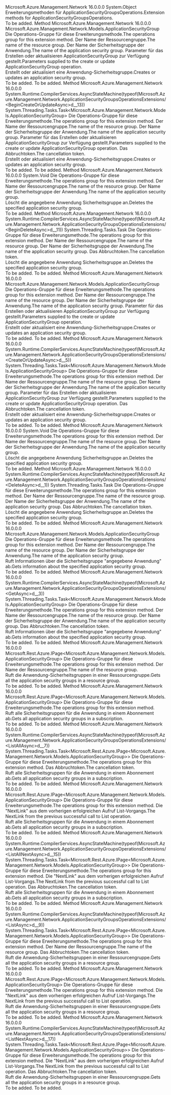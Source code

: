 <Type Name="ApplicationSecurityGroupsOperationsExtensions" FullName="Microsoft.Azure.Management.Network.ApplicationSecurityGroupsOperationsExtensions">
  <TypeSignature Language="C#" Value="public static class ApplicationSecurityGroupsOperationsExtensions" />
  <TypeSignature Language="ILAsm" Value=".class public auto ansi abstract sealed beforefieldinit ApplicationSecurityGroupsOperationsExtensions extends System.Object" />
  <TypeSignature Language="DocId" Value="T:Microsoft.Azure.Management.Network.ApplicationSecurityGroupsOperationsExtensions" />
  <TypeSignature Language="VB.NET" Value="Public Module ApplicationSecurityGroupsOperationsExtensions" />
  <TypeSignature Language="F#" Value="type ApplicationSecurityGroupsOperationsExtensions = class" />
  <AssemblyInfo>
    <AssemblyName>Microsoft.Azure.Management.Network</AssemblyName>
    <AssemblyVersion>16.0.0.0</AssemblyVersion>
  </AssemblyInfo>
  <Base>
    <BaseTypeName>System.Object</BaseTypeName>
  </Base>
  <Interfaces />
  <Docs>
    <summary>
            <span data-ttu-id="9c88d-101">Erweiterungsmethoden für ApplicationSecurityGroupsOperations.</span><span class="sxs-lookup"><span data-stu-id="9c88d-101">Extension methods for ApplicationSecurityGroupsOperations.</span></span>
            </summary>
    <remarks>To be added.</remarks>
  </Docs>
  <Members>
    <Member MemberName="BeginCreateOrUpdate">
      <MemberSignature Language="C#" Value="public static Microsoft.Azure.Management.Network.Models.ApplicationSecurityGroup BeginCreateOrUpdate (this Microsoft.Azure.Management.Network.IApplicationSecurityGroupsOperations operations, string resourceGroupName, string applicationSecurityGroupName, Microsoft.Azure.Management.Network.Models.ApplicationSecurityGroup parameters);" />
      <MemberSignature Language="ILAsm" Value=".method public static hidebysig class Microsoft.Azure.Management.Network.Models.ApplicationSecurityGroup BeginCreateOrUpdate(class Microsoft.Azure.Management.Network.IApplicationSecurityGroupsOperations operations, string resourceGroupName, string applicationSecurityGroupName, class Microsoft.Azure.Management.Network.Models.ApplicationSecurityGroup parameters) cil managed" />
      <MemberSignature Language="DocId" Value="M:Microsoft.Azure.Management.Network.ApplicationSecurityGroupsOperationsExtensions.BeginCreateOrUpdate(Microsoft.Azure.Management.Network.IApplicationSecurityGroupsOperations,System.String,System.String,Microsoft.Azure.Management.Network.Models.ApplicationSecurityGroup)" />
      <MemberSignature Language="VB.NET" Value="&lt;Extension()&gt;&#xA;Public Function BeginCreateOrUpdate (operations As IApplicationSecurityGroupsOperations, resourceGroupName As String, applicationSecurityGroupName As String, parameters As ApplicationSecurityGroup) As ApplicationSecurityGroup" />
      <MemberSignature Language="F#" Value="static member BeginCreateOrUpdate : Microsoft.Azure.Management.Network.IApplicationSecurityGroupsOperations * string * string * Microsoft.Azure.Management.Network.Models.ApplicationSecurityGroup -&gt; Microsoft.Azure.Management.Network.Models.ApplicationSecurityGroup" Usage="Microsoft.Azure.Management.Network.ApplicationSecurityGroupsOperationsExtensions.BeginCreateOrUpdate (operations, resourceGroupName, applicationSecurityGroupName, parameters)" />
      <MemberType>Method</MemberType>
      <AssemblyInfo>
        <AssemblyName>Microsoft.Azure.Management.Network</AssemblyName>
        <AssemblyVersion>16.0.0.0</AssemblyVersion>
      </AssemblyInfo>
      <ReturnValue>
        <ReturnType>Microsoft.Azure.Management.Network.Models.ApplicationSecurityGroup</ReturnType>
      </ReturnValue>
      <Parameters>
        <Parameter Name="operations" Type="Microsoft.Azure.Management.Network.IApplicationSecurityGroupsOperations" RefType="this" />
        <Parameter Name="resourceGroupName" Type="System.String" />
        <Parameter Name="applicationSecurityGroupName" Type="System.String" />
        <Parameter Name="parameters" Type="Microsoft.Azure.Management.Network.Models.ApplicationSecurityGroup" />
      </Parameters>
      <Docs>
        <param name="operations">
            <span data-ttu-id="9c88d-102">Die Operations-Gruppe für diese Erweiterungsmethode.</span><span class="sxs-lookup"><span data-stu-id="9c88d-102">The operations group for this extension method.</span></span>
            </param>
        <param name="resourceGroupName">
            <span data-ttu-id="9c88d-103">Der Name der Ressourcengruppe.</span><span class="sxs-lookup"><span data-stu-id="9c88d-103">The name of the resource group.</span></span>
            </param>
        <param name="applicationSecurityGroupName">
            <span data-ttu-id="9c88d-104">Der Name der Sicherheitsgruppe der Anwendung.</span><span class="sxs-lookup"><span data-stu-id="9c88d-104">The name of the application security group.</span></span>
            </param>
        <param name="parameters">
            <span data-ttu-id="9c88d-105">Parameter für das Erstellen oder aktualisieren ApplicationSecurityGroup zur Verfügung gestellt.</span><span class="sxs-lookup"><span data-stu-id="9c88d-105">Parameters supplied to the create or update ApplicationSecurityGroup operation.</span></span>
            </param>
        <summary>
            <span data-ttu-id="9c88d-106">Erstellt oder aktualisiert eine Anwendung-Sicherheitsgruppe.</span><span class="sxs-lookup"><span data-stu-id="9c88d-106">Creates or updates an application security group.</span></span>
            </summary>
        <returns>To be added.</returns>
        <remarks>To be added.</remarks>
      </Docs>
    </Member>
    <Member MemberName="BeginCreateOrUpdateAsync">
      <MemberSignature Language="C#" Value="public static System.Threading.Tasks.Task&lt;Microsoft.Azure.Management.Network.Models.ApplicationSecurityGroup&gt; BeginCreateOrUpdateAsync (this Microsoft.Azure.Management.Network.IApplicationSecurityGroupsOperations operations, string resourceGroupName, string applicationSecurityGroupName, Microsoft.Azure.Management.Network.Models.ApplicationSecurityGroup parameters, System.Threading.CancellationToken cancellationToken = null);" />
      <MemberSignature Language="ILAsm" Value=".method public static hidebysig class System.Threading.Tasks.Task`1&lt;class Microsoft.Azure.Management.Network.Models.ApplicationSecurityGroup&gt; BeginCreateOrUpdateAsync(class Microsoft.Azure.Management.Network.IApplicationSecurityGroupsOperations operations, string resourceGroupName, string applicationSecurityGroupName, class Microsoft.Azure.Management.Network.Models.ApplicationSecurityGroup parameters, valuetype System.Threading.CancellationToken cancellationToken) cil managed" />
      <MemberSignature Language="DocId" Value="M:Microsoft.Azure.Management.Network.ApplicationSecurityGroupsOperationsExtensions.BeginCreateOrUpdateAsync(Microsoft.Azure.Management.Network.IApplicationSecurityGroupsOperations,System.String,System.String,Microsoft.Azure.Management.Network.Models.ApplicationSecurityGroup,System.Threading.CancellationToken)" />
      <MemberSignature Language="F#" Value="static member BeginCreateOrUpdateAsync : Microsoft.Azure.Management.Network.IApplicationSecurityGroupsOperations * string * string * Microsoft.Azure.Management.Network.Models.ApplicationSecurityGroup * System.Threading.CancellationToken -&gt; System.Threading.Tasks.Task&lt;Microsoft.Azure.Management.Network.Models.ApplicationSecurityGroup&gt;" Usage="Microsoft.Azure.Management.Network.ApplicationSecurityGroupsOperationsExtensions.BeginCreateOrUpdateAsync (operations, resourceGroupName, applicationSecurityGroupName, parameters, cancellationToken)" />
      <MemberType>Method</MemberType>
      <AssemblyInfo>
        <AssemblyName>Microsoft.Azure.Management.Network</AssemblyName>
        <AssemblyVersion>16.0.0.0</AssemblyVersion>
      </AssemblyInfo>
      <Attributes>
        <Attribute>
          <AttributeName>System.Runtime.CompilerServices.AsyncStateMachine(typeof(Microsoft.Azure.Management.Network.ApplicationSecurityGroupsOperationsExtensions/&lt;BeginCreateOrUpdateAsync&gt;d__13))</AttributeName>
        </Attribute>
      </Attributes>
      <ReturnValue>
        <ReturnType>System.Threading.Tasks.Task&lt;Microsoft.Azure.Management.Network.Models.ApplicationSecurityGroup&gt;</ReturnType>
      </ReturnValue>
      <Parameters>
        <Parameter Name="operations" Type="Microsoft.Azure.Management.Network.IApplicationSecurityGroupsOperations" RefType="this" />
        <Parameter Name="resourceGroupName" Type="System.String" />
        <Parameter Name="applicationSecurityGroupName" Type="System.String" />
        <Parameter Name="parameters" Type="Microsoft.Azure.Management.Network.Models.ApplicationSecurityGroup" />
        <Parameter Name="cancellationToken" Type="System.Threading.CancellationToken" />
      </Parameters>
      <Docs>
        <param name="operations">
            <span data-ttu-id="9c88d-107">Die Operations-Gruppe für diese Erweiterungsmethode.</span><span class="sxs-lookup"><span data-stu-id="9c88d-107">The operations group for this extension method.</span></span>
            </param>
        <param name="resourceGroupName">
            <span data-ttu-id="9c88d-108">Der Name der Ressourcengruppe.</span><span class="sxs-lookup"><span data-stu-id="9c88d-108">The name of the resource group.</span></span>
            </param>
        <param name="applicationSecurityGroupName">
            <span data-ttu-id="9c88d-109">Der Name der Sicherheitsgruppe der Anwendung.</span><span class="sxs-lookup"><span data-stu-id="9c88d-109">The name of the application security group.</span></span>
            </param>
        <param name="parameters">
            <span data-ttu-id="9c88d-110">Parameter für das Erstellen oder aktualisieren ApplicationSecurityGroup zur Verfügung gestellt.</span><span class="sxs-lookup"><span data-stu-id="9c88d-110">Parameters supplied to the create or update ApplicationSecurityGroup operation.</span></span>
            </param>
        <param name="cancellationToken">
            <span data-ttu-id="9c88d-111">Das Abbruchtoken.</span><span class="sxs-lookup"><span data-stu-id="9c88d-111">The cancellation token.</span></span>
            </param>
        <summary>
            <span data-ttu-id="9c88d-112">Erstellt oder aktualisiert eine Anwendung-Sicherheitsgruppe.</span><span class="sxs-lookup"><span data-stu-id="9c88d-112">Creates or updates an application security group.</span></span>
            </summary>
        <returns>To be added.</returns>
        <remarks>To be added.</remarks>
      </Docs>
    </Member>
    <Member MemberName="BeginDelete">
      <MemberSignature Language="C#" Value="public static void BeginDelete (this Microsoft.Azure.Management.Network.IApplicationSecurityGroupsOperations operations, string resourceGroupName, string applicationSecurityGroupName);" />
      <MemberSignature Language="ILAsm" Value=".method public static hidebysig void BeginDelete(class Microsoft.Azure.Management.Network.IApplicationSecurityGroupsOperations operations, string resourceGroupName, string applicationSecurityGroupName) cil managed" />
      <MemberSignature Language="DocId" Value="M:Microsoft.Azure.Management.Network.ApplicationSecurityGroupsOperationsExtensions.BeginDelete(Microsoft.Azure.Management.Network.IApplicationSecurityGroupsOperations,System.String,System.String)" />
      <MemberSignature Language="VB.NET" Value="&lt;Extension()&gt;&#xA;Public Sub BeginDelete (operations As IApplicationSecurityGroupsOperations, resourceGroupName As String, applicationSecurityGroupName As String)" />
      <MemberSignature Language="F#" Value="static member BeginDelete : Microsoft.Azure.Management.Network.IApplicationSecurityGroupsOperations * string * string -&gt; unit" Usage="Microsoft.Azure.Management.Network.ApplicationSecurityGroupsOperationsExtensions.BeginDelete (operations, resourceGroupName, applicationSecurityGroupName)" />
      <MemberType>Method</MemberType>
      <AssemblyInfo>
        <AssemblyName>Microsoft.Azure.Management.Network</AssemblyName>
        <AssemblyVersion>16.0.0.0</AssemblyVersion>
      </AssemblyInfo>
      <ReturnValue>
        <ReturnType>System.Void</ReturnType>
      </ReturnValue>
      <Parameters>
        <Parameter Name="operations" Type="Microsoft.Azure.Management.Network.IApplicationSecurityGroupsOperations" RefType="this" />
        <Parameter Name="resourceGroupName" Type="System.String" />
        <Parameter Name="applicationSecurityGroupName" Type="System.String" />
      </Parameters>
      <Docs>
        <param name="operations">
            <span data-ttu-id="9c88d-113">Die Operations-Gruppe für diese Erweiterungsmethode.</span><span class="sxs-lookup"><span data-stu-id="9c88d-113">The operations group for this extension method.</span></span>
            </param>
        <param name="resourceGroupName">
            <span data-ttu-id="9c88d-114">Der Name der Ressourcengruppe.</span><span class="sxs-lookup"><span data-stu-id="9c88d-114">The name of the resource group.</span></span>
            </param>
        <param name="applicationSecurityGroupName">
            <span data-ttu-id="9c88d-115">Der Name der Sicherheitsgruppe der Anwendung.</span><span class="sxs-lookup"><span data-stu-id="9c88d-115">The name of the application security group.</span></span>
            </param>
        <summary>
            <span data-ttu-id="9c88d-116">Löscht die angegebene Anwendung Sicherheitsgruppe an.</span><span class="sxs-lookup"><span data-stu-id="9c88d-116">Deletes the specified application security group.</span></span>
            </summary>
        <remarks>To be added.</remarks>
      </Docs>
    </Member>
    <Member MemberName="BeginDeleteAsync">
      <MemberSignature Language="C#" Value="public static System.Threading.Tasks.Task BeginDeleteAsync (this Microsoft.Azure.Management.Network.IApplicationSecurityGroupsOperations operations, string resourceGroupName, string applicationSecurityGroupName, System.Threading.CancellationToken cancellationToken = null);" />
      <MemberSignature Language="ILAsm" Value=".method public static hidebysig class System.Threading.Tasks.Task BeginDeleteAsync(class Microsoft.Azure.Management.Network.IApplicationSecurityGroupsOperations operations, string resourceGroupName, string applicationSecurityGroupName, valuetype System.Threading.CancellationToken cancellationToken) cil managed" />
      <MemberSignature Language="DocId" Value="M:Microsoft.Azure.Management.Network.ApplicationSecurityGroupsOperationsExtensions.BeginDeleteAsync(Microsoft.Azure.Management.Network.IApplicationSecurityGroupsOperations,System.String,System.String,System.Threading.CancellationToken)" />
      <MemberSignature Language="F#" Value="static member BeginDeleteAsync : Microsoft.Azure.Management.Network.IApplicationSecurityGroupsOperations * string * string * System.Threading.CancellationToken -&gt; System.Threading.Tasks.Task" Usage="Microsoft.Azure.Management.Network.ApplicationSecurityGroupsOperationsExtensions.BeginDeleteAsync (operations, resourceGroupName, applicationSecurityGroupName, cancellationToken)" />
      <MemberType>Method</MemberType>
      <AssemblyInfo>
        <AssemblyName>Microsoft.Azure.Management.Network</AssemblyName>
        <AssemblyVersion>16.0.0.0</AssemblyVersion>
      </AssemblyInfo>
      <Attributes>
        <Attribute>
          <AttributeName>System.Runtime.CompilerServices.AsyncStateMachine(typeof(Microsoft.Azure.Management.Network.ApplicationSecurityGroupsOperationsExtensions/&lt;BeginDeleteAsync&gt;d__11))</AttributeName>
        </Attribute>
      </Attributes>
      <ReturnValue>
        <ReturnType>System.Threading.Tasks.Task</ReturnType>
      </ReturnValue>
      <Parameters>
        <Parameter Name="operations" Type="Microsoft.Azure.Management.Network.IApplicationSecurityGroupsOperations" RefType="this" />
        <Parameter Name="resourceGroupName" Type="System.String" />
        <Parameter Name="applicationSecurityGroupName" Type="System.String" />
        <Parameter Name="cancellationToken" Type="System.Threading.CancellationToken" />
      </Parameters>
      <Docs>
        <param name="operations">
            <span data-ttu-id="9c88d-117">Die Operations-Gruppe für diese Erweiterungsmethode.</span><span class="sxs-lookup"><span data-stu-id="9c88d-117">The operations group for this extension method.</span></span>
            </param>
        <param name="resourceGroupName">
            <span data-ttu-id="9c88d-118">Der Name der Ressourcengruppe.</span><span class="sxs-lookup"><span data-stu-id="9c88d-118">The name of the resource group.</span></span>
            </param>
        <param name="applicationSecurityGroupName">
            <span data-ttu-id="9c88d-119">Der Name der Sicherheitsgruppe der Anwendung.</span><span class="sxs-lookup"><span data-stu-id="9c88d-119">The name of the application security group.</span></span>
            </param>
        <param name="cancellationToken">
            <span data-ttu-id="9c88d-120">Das Abbruchtoken.</span><span class="sxs-lookup"><span data-stu-id="9c88d-120">The cancellation token.</span></span>
            </param>
        <summary>
            <span data-ttu-id="9c88d-121">Löscht die angegebene Anwendung Sicherheitsgruppe an.</span><span class="sxs-lookup"><span data-stu-id="9c88d-121">Deletes the specified application security group.</span></span>
            </summary>
        <returns>To be added.</returns>
        <remarks>To be added.</remarks>
      </Docs>
    </Member>
    <Member MemberName="CreateOrUpdate">
      <MemberSignature Language="C#" Value="public static Microsoft.Azure.Management.Network.Models.ApplicationSecurityGroup CreateOrUpdate (this Microsoft.Azure.Management.Network.IApplicationSecurityGroupsOperations operations, string resourceGroupName, string applicationSecurityGroupName, Microsoft.Azure.Management.Network.Models.ApplicationSecurityGroup parameters);" />
      <MemberSignature Language="ILAsm" Value=".method public static hidebysig class Microsoft.Azure.Management.Network.Models.ApplicationSecurityGroup CreateOrUpdate(class Microsoft.Azure.Management.Network.IApplicationSecurityGroupsOperations operations, string resourceGroupName, string applicationSecurityGroupName, class Microsoft.Azure.Management.Network.Models.ApplicationSecurityGroup parameters) cil managed" />
      <MemberSignature Language="DocId" Value="M:Microsoft.Azure.Management.Network.ApplicationSecurityGroupsOperationsExtensions.CreateOrUpdate(Microsoft.Azure.Management.Network.IApplicationSecurityGroupsOperations,System.String,System.String,Microsoft.Azure.Management.Network.Models.ApplicationSecurityGroup)" />
      <MemberSignature Language="VB.NET" Value="&lt;Extension()&gt;&#xA;Public Function CreateOrUpdate (operations As IApplicationSecurityGroupsOperations, resourceGroupName As String, applicationSecurityGroupName As String, parameters As ApplicationSecurityGroup) As ApplicationSecurityGroup" />
      <MemberSignature Language="F#" Value="static member CreateOrUpdate : Microsoft.Azure.Management.Network.IApplicationSecurityGroupsOperations * string * string * Microsoft.Azure.Management.Network.Models.ApplicationSecurityGroup -&gt; Microsoft.Azure.Management.Network.Models.ApplicationSecurityGroup" Usage="Microsoft.Azure.Management.Network.ApplicationSecurityGroupsOperationsExtensions.CreateOrUpdate (operations, resourceGroupName, applicationSecurityGroupName, parameters)" />
      <MemberType>Method</MemberType>
      <AssemblyInfo>
        <AssemblyName>Microsoft.Azure.Management.Network</AssemblyName>
        <AssemblyVersion>16.0.0.0</AssemblyVersion>
      </AssemblyInfo>
      <ReturnValue>
        <ReturnType>Microsoft.Azure.Management.Network.Models.ApplicationSecurityGroup</ReturnType>
      </ReturnValue>
      <Parameters>
        <Parameter Name="operations" Type="Microsoft.Azure.Management.Network.IApplicationSecurityGroupsOperations" RefType="this" />
        <Parameter Name="resourceGroupName" Type="System.String" />
        <Parameter Name="applicationSecurityGroupName" Type="System.String" />
        <Parameter Name="parameters" Type="Microsoft.Azure.Management.Network.Models.ApplicationSecurityGroup" />
      </Parameters>
      <Docs>
        <param name="operations">
            <span data-ttu-id="9c88d-122">Die Operations-Gruppe für diese Erweiterungsmethode.</span><span class="sxs-lookup"><span data-stu-id="9c88d-122">The operations group for this extension method.</span></span>
            </param>
        <param name="resourceGroupName">
            <span data-ttu-id="9c88d-123">Der Name der Ressourcengruppe.</span><span class="sxs-lookup"><span data-stu-id="9c88d-123">The name of the resource group.</span></span>
            </param>
        <param name="applicationSecurityGroupName">
            <span data-ttu-id="9c88d-124">Der Name der Sicherheitsgruppe der Anwendung.</span><span class="sxs-lookup"><span data-stu-id="9c88d-124">The name of the application security group.</span></span>
            </param>
        <param name="parameters">
            <span data-ttu-id="9c88d-125">Parameter für das Erstellen oder aktualisieren ApplicationSecurityGroup zur Verfügung gestellt.</span><span class="sxs-lookup"><span data-stu-id="9c88d-125">Parameters supplied to the create or update ApplicationSecurityGroup operation.</span></span>
            </param>
        <summary>
            <span data-ttu-id="9c88d-126">Erstellt oder aktualisiert eine Anwendung-Sicherheitsgruppe.</span><span class="sxs-lookup"><span data-stu-id="9c88d-126">Creates or updates an application security group.</span></span>
            </summary>
        <returns>To be added.</returns>
        <remarks>To be added.</remarks>
      </Docs>
    </Member>
    <Member MemberName="CreateOrUpdateAsync">
      <MemberSignature Language="C#" Value="public static System.Threading.Tasks.Task&lt;Microsoft.Azure.Management.Network.Models.ApplicationSecurityGroup&gt; CreateOrUpdateAsync (this Microsoft.Azure.Management.Network.IApplicationSecurityGroupsOperations operations, string resourceGroupName, string applicationSecurityGroupName, Microsoft.Azure.Management.Network.Models.ApplicationSecurityGroup parameters, System.Threading.CancellationToken cancellationToken = null);" />
      <MemberSignature Language="ILAsm" Value=".method public static hidebysig class System.Threading.Tasks.Task`1&lt;class Microsoft.Azure.Management.Network.Models.ApplicationSecurityGroup&gt; CreateOrUpdateAsync(class Microsoft.Azure.Management.Network.IApplicationSecurityGroupsOperations operations, string resourceGroupName, string applicationSecurityGroupName, class Microsoft.Azure.Management.Network.Models.ApplicationSecurityGroup parameters, valuetype System.Threading.CancellationToken cancellationToken) cil managed" />
      <MemberSignature Language="DocId" Value="M:Microsoft.Azure.Management.Network.ApplicationSecurityGroupsOperationsExtensions.CreateOrUpdateAsync(Microsoft.Azure.Management.Network.IApplicationSecurityGroupsOperations,System.String,System.String,Microsoft.Azure.Management.Network.Models.ApplicationSecurityGroup,System.Threading.CancellationToken)" />
      <MemberSignature Language="F#" Value="static member CreateOrUpdateAsync : Microsoft.Azure.Management.Network.IApplicationSecurityGroupsOperations * string * string * Microsoft.Azure.Management.Network.Models.ApplicationSecurityGroup * System.Threading.CancellationToken -&gt; System.Threading.Tasks.Task&lt;Microsoft.Azure.Management.Network.Models.ApplicationSecurityGroup&gt;" Usage="Microsoft.Azure.Management.Network.ApplicationSecurityGroupsOperationsExtensions.CreateOrUpdateAsync (operations, resourceGroupName, applicationSecurityGroupName, parameters, cancellationToken)" />
      <MemberType>Method</MemberType>
      <AssemblyInfo>
        <AssemblyName>Microsoft.Azure.Management.Network</AssemblyName>
        <AssemblyVersion>16.0.0.0</AssemblyVersion>
      </AssemblyInfo>
      <Attributes>
        <Attribute>
          <AttributeName>System.Runtime.CompilerServices.AsyncStateMachine(typeof(Microsoft.Azure.Management.Network.ApplicationSecurityGroupsOperationsExtensions/&lt;CreateOrUpdateAsync&gt;d__5))</AttributeName>
        </Attribute>
      </Attributes>
      <ReturnValue>
        <ReturnType>System.Threading.Tasks.Task&lt;Microsoft.Azure.Management.Network.Models.ApplicationSecurityGroup&gt;</ReturnType>
      </ReturnValue>
      <Parameters>
        <Parameter Name="operations" Type="Microsoft.Azure.Management.Network.IApplicationSecurityGroupsOperations" RefType="this" />
        <Parameter Name="resourceGroupName" Type="System.String" />
        <Parameter Name="applicationSecurityGroupName" Type="System.String" />
        <Parameter Name="parameters" Type="Microsoft.Azure.Management.Network.Models.ApplicationSecurityGroup" />
        <Parameter Name="cancellationToken" Type="System.Threading.CancellationToken" />
      </Parameters>
      <Docs>
        <param name="operations">
            <span data-ttu-id="9c88d-127">Die Operations-Gruppe für diese Erweiterungsmethode.</span><span class="sxs-lookup"><span data-stu-id="9c88d-127">The operations group for this extension method.</span></span>
            </param>
        <param name="resourceGroupName">
            <span data-ttu-id="9c88d-128">Der Name der Ressourcengruppe.</span><span class="sxs-lookup"><span data-stu-id="9c88d-128">The name of the resource group.</span></span>
            </param>
        <param name="applicationSecurityGroupName">
            <span data-ttu-id="9c88d-129">Der Name der Sicherheitsgruppe der Anwendung.</span><span class="sxs-lookup"><span data-stu-id="9c88d-129">The name of the application security group.</span></span>
            </param>
        <param name="parameters">
            <span data-ttu-id="9c88d-130">Parameter für das Erstellen oder aktualisieren ApplicationSecurityGroup zur Verfügung gestellt.</span><span class="sxs-lookup"><span data-stu-id="9c88d-130">Parameters supplied to the create or update ApplicationSecurityGroup operation.</span></span>
            </param>
        <param name="cancellationToken">
            <span data-ttu-id="9c88d-131">Das Abbruchtoken.</span><span class="sxs-lookup"><span data-stu-id="9c88d-131">The cancellation token.</span></span>
            </param>
        <summary>
            <span data-ttu-id="9c88d-132">Erstellt oder aktualisiert eine Anwendung-Sicherheitsgruppe.</span><span class="sxs-lookup"><span data-stu-id="9c88d-132">Creates or updates an application security group.</span></span>
            </summary>
        <returns>To be added.</returns>
        <remarks>To be added.</remarks>
      </Docs>
    </Member>
    <Member MemberName="Delete">
      <MemberSignature Language="C#" Value="public static void Delete (this Microsoft.Azure.Management.Network.IApplicationSecurityGroupsOperations operations, string resourceGroupName, string applicationSecurityGroupName);" />
      <MemberSignature Language="ILAsm" Value=".method public static hidebysig void Delete(class Microsoft.Azure.Management.Network.IApplicationSecurityGroupsOperations operations, string resourceGroupName, string applicationSecurityGroupName) cil managed" />
      <MemberSignature Language="DocId" Value="M:Microsoft.Azure.Management.Network.ApplicationSecurityGroupsOperationsExtensions.Delete(Microsoft.Azure.Management.Network.IApplicationSecurityGroupsOperations,System.String,System.String)" />
      <MemberSignature Language="VB.NET" Value="&lt;Extension()&gt;&#xA;Public Sub Delete (operations As IApplicationSecurityGroupsOperations, resourceGroupName As String, applicationSecurityGroupName As String)" />
      <MemberSignature Language="F#" Value="static member Delete : Microsoft.Azure.Management.Network.IApplicationSecurityGroupsOperations * string * string -&gt; unit" Usage="Microsoft.Azure.Management.Network.ApplicationSecurityGroupsOperationsExtensions.Delete (operations, resourceGroupName, applicationSecurityGroupName)" />
      <MemberType>Method</MemberType>
      <AssemblyInfo>
        <AssemblyName>Microsoft.Azure.Management.Network</AssemblyName>
        <AssemblyVersion>16.0.0.0</AssemblyVersion>
      </AssemblyInfo>
      <ReturnValue>
        <ReturnType>System.Void</ReturnType>
      </ReturnValue>
      <Parameters>
        <Parameter Name="operations" Type="Microsoft.Azure.Management.Network.IApplicationSecurityGroupsOperations" RefType="this" />
        <Parameter Name="resourceGroupName" Type="System.String" />
        <Parameter Name="applicationSecurityGroupName" Type="System.String" />
      </Parameters>
      <Docs>
        <param name="operations">
            <span data-ttu-id="9c88d-133">Die Operations-Gruppe für diese Erweiterungsmethode.</span><span class="sxs-lookup"><span data-stu-id="9c88d-133">The operations group for this extension method.</span></span>
            </param>
        <param name="resourceGroupName">
            <span data-ttu-id="9c88d-134">Der Name der Ressourcengruppe.</span><span class="sxs-lookup"><span data-stu-id="9c88d-134">The name of the resource group.</span></span>
            </param>
        <param name="applicationSecurityGroupName">
            <span data-ttu-id="9c88d-135">Der Name der Sicherheitsgruppe der Anwendung.</span><span class="sxs-lookup"><span data-stu-id="9c88d-135">The name of the application security group.</span></span>
            </param>
        <summary>
            <span data-ttu-id="9c88d-136">Löscht die angegebene Anwendung Sicherheitsgruppe an.</span><span class="sxs-lookup"><span data-stu-id="9c88d-136">Deletes the specified application security group.</span></span>
            </summary>
        <remarks>To be added.</remarks>
      </Docs>
    </Member>
    <Member MemberName="DeleteAsync">
      <MemberSignature Language="C#" Value="public static System.Threading.Tasks.Task DeleteAsync (this Microsoft.Azure.Management.Network.IApplicationSecurityGroupsOperations operations, string resourceGroupName, string applicationSecurityGroupName, System.Threading.CancellationToken cancellationToken = null);" />
      <MemberSignature Language="ILAsm" Value=".method public static hidebysig class System.Threading.Tasks.Task DeleteAsync(class Microsoft.Azure.Management.Network.IApplicationSecurityGroupsOperations operations, string resourceGroupName, string applicationSecurityGroupName, valuetype System.Threading.CancellationToken cancellationToken) cil managed" />
      <MemberSignature Language="DocId" Value="M:Microsoft.Azure.Management.Network.ApplicationSecurityGroupsOperationsExtensions.DeleteAsync(Microsoft.Azure.Management.Network.IApplicationSecurityGroupsOperations,System.String,System.String,System.Threading.CancellationToken)" />
      <MemberSignature Language="F#" Value="static member DeleteAsync : Microsoft.Azure.Management.Network.IApplicationSecurityGroupsOperations * string * string * System.Threading.CancellationToken -&gt; System.Threading.Tasks.Task" Usage="Microsoft.Azure.Management.Network.ApplicationSecurityGroupsOperationsExtensions.DeleteAsync (operations, resourceGroupName, applicationSecurityGroupName, cancellationToken)" />
      <MemberType>Method</MemberType>
      <AssemblyInfo>
        <AssemblyName>Microsoft.Azure.Management.Network</AssemblyName>
        <AssemblyVersion>16.0.0.0</AssemblyVersion>
      </AssemblyInfo>
      <Attributes>
        <Attribute>
          <AttributeName>System.Runtime.CompilerServices.AsyncStateMachine(typeof(Microsoft.Azure.Management.Network.ApplicationSecurityGroupsOperationsExtensions/&lt;DeleteAsync&gt;d__1))</AttributeName>
        </Attribute>
      </Attributes>
      <ReturnValue>
        <ReturnType>System.Threading.Tasks.Task</ReturnType>
      </ReturnValue>
      <Parameters>
        <Parameter Name="operations" Type="Microsoft.Azure.Management.Network.IApplicationSecurityGroupsOperations" RefType="this" />
        <Parameter Name="resourceGroupName" Type="System.String" />
        <Parameter Name="applicationSecurityGroupName" Type="System.String" />
        <Parameter Name="cancellationToken" Type="System.Threading.CancellationToken" />
      </Parameters>
      <Docs>
        <param name="operations">
            <span data-ttu-id="9c88d-137">Die Operations-Gruppe für diese Erweiterungsmethode.</span><span class="sxs-lookup"><span data-stu-id="9c88d-137">The operations group for this extension method.</span></span>
            </param>
        <param name="resourceGroupName">
            <span data-ttu-id="9c88d-138">Der Name der Ressourcengruppe.</span><span class="sxs-lookup"><span data-stu-id="9c88d-138">The name of the resource group.</span></span>
            </param>
        <param name="applicationSecurityGroupName">
            <span data-ttu-id="9c88d-139">Der Name der Sicherheitsgruppe der Anwendung.</span><span class="sxs-lookup"><span data-stu-id="9c88d-139">The name of the application security group.</span></span>
            </param>
        <param name="cancellationToken">
            <span data-ttu-id="9c88d-140">Das Abbruchtoken.</span><span class="sxs-lookup"><span data-stu-id="9c88d-140">The cancellation token.</span></span>
            </param>
        <summary>
            <span data-ttu-id="9c88d-141">Löscht die angegebene Anwendung Sicherheitsgruppe an.</span><span class="sxs-lookup"><span data-stu-id="9c88d-141">Deletes the specified application security group.</span></span>
            </summary>
        <returns>To be added.</returns>
        <remarks>To be added.</remarks>
      </Docs>
    </Member>
    <Member MemberName="Get">
      <MemberSignature Language="C#" Value="public static Microsoft.Azure.Management.Network.Models.ApplicationSecurityGroup Get (this Microsoft.Azure.Management.Network.IApplicationSecurityGroupsOperations operations, string resourceGroupName, string applicationSecurityGroupName);" />
      <MemberSignature Language="ILAsm" Value=".method public static hidebysig class Microsoft.Azure.Management.Network.Models.ApplicationSecurityGroup Get(class Microsoft.Azure.Management.Network.IApplicationSecurityGroupsOperations operations, string resourceGroupName, string applicationSecurityGroupName) cil managed" />
      <MemberSignature Language="DocId" Value="M:Microsoft.Azure.Management.Network.ApplicationSecurityGroupsOperationsExtensions.Get(Microsoft.Azure.Management.Network.IApplicationSecurityGroupsOperations,System.String,System.String)" />
      <MemberSignature Language="VB.NET" Value="&lt;Extension()&gt;&#xA;Public Function Get (operations As IApplicationSecurityGroupsOperations, resourceGroupName As String, applicationSecurityGroupName As String) As ApplicationSecurityGroup" />
      <MemberSignature Language="F#" Value="static member Get : Microsoft.Azure.Management.Network.IApplicationSecurityGroupsOperations * string * string -&gt; Microsoft.Azure.Management.Network.Models.ApplicationSecurityGroup" Usage="Microsoft.Azure.Management.Network.ApplicationSecurityGroupsOperationsExtensions.Get (operations, resourceGroupName, applicationSecurityGroupName)" />
      <MemberType>Method</MemberType>
      <AssemblyInfo>
        <AssemblyName>Microsoft.Azure.Management.Network</AssemblyName>
        <AssemblyVersion>16.0.0.0</AssemblyVersion>
      </AssemblyInfo>
      <ReturnValue>
        <ReturnType>Microsoft.Azure.Management.Network.Models.ApplicationSecurityGroup</ReturnType>
      </ReturnValue>
      <Parameters>
        <Parameter Name="operations" Type="Microsoft.Azure.Management.Network.IApplicationSecurityGroupsOperations" RefType="this" />
        <Parameter Name="resourceGroupName" Type="System.String" />
        <Parameter Name="applicationSecurityGroupName" Type="System.String" />
      </Parameters>
      <Docs>
        <param name="operations">
            <span data-ttu-id="9c88d-142">Die Operations-Gruppe für diese Erweiterungsmethode.</span><span class="sxs-lookup"><span data-stu-id="9c88d-142">The operations group for this extension method.</span></span>
            </param>
        <param name="resourceGroupName">
            <span data-ttu-id="9c88d-143">Der Name der Ressourcengruppe.</span><span class="sxs-lookup"><span data-stu-id="9c88d-143">The name of the resource group.</span></span>
            </param>
        <param name="applicationSecurityGroupName">
            <span data-ttu-id="9c88d-144">Der Name der Sicherheitsgruppe der Anwendung.</span><span class="sxs-lookup"><span data-stu-id="9c88d-144">The name of the application security group.</span></span>
            </param>
        <summary>
            <span data-ttu-id="9c88d-145">Ruft Informationen über die Sicherheitsgruppe "angegebene Anwendung" ab.</span><span class="sxs-lookup"><span data-stu-id="9c88d-145">Gets information about the specified application security group.</span></span>
            </summary>
        <returns>To be added.</returns>
        <remarks>To be added.</remarks>
      </Docs>
    </Member>
    <Member MemberName="GetAsync">
      <MemberSignature Language="C#" Value="public static System.Threading.Tasks.Task&lt;Microsoft.Azure.Management.Network.Models.ApplicationSecurityGroup&gt; GetAsync (this Microsoft.Azure.Management.Network.IApplicationSecurityGroupsOperations operations, string resourceGroupName, string applicationSecurityGroupName, System.Threading.CancellationToken cancellationToken = null);" />
      <MemberSignature Language="ILAsm" Value=".method public static hidebysig class System.Threading.Tasks.Task`1&lt;class Microsoft.Azure.Management.Network.Models.ApplicationSecurityGroup&gt; GetAsync(class Microsoft.Azure.Management.Network.IApplicationSecurityGroupsOperations operations, string resourceGroupName, string applicationSecurityGroupName, valuetype System.Threading.CancellationToken cancellationToken) cil managed" />
      <MemberSignature Language="DocId" Value="M:Microsoft.Azure.Management.Network.ApplicationSecurityGroupsOperationsExtensions.GetAsync(Microsoft.Azure.Management.Network.IApplicationSecurityGroupsOperations,System.String,System.String,System.Threading.CancellationToken)" />
      <MemberSignature Language="F#" Value="static member GetAsync : Microsoft.Azure.Management.Network.IApplicationSecurityGroupsOperations * string * string * System.Threading.CancellationToken -&gt; System.Threading.Tasks.Task&lt;Microsoft.Azure.Management.Network.Models.ApplicationSecurityGroup&gt;" Usage="Microsoft.Azure.Management.Network.ApplicationSecurityGroupsOperationsExtensions.GetAsync (operations, resourceGroupName, applicationSecurityGroupName, cancellationToken)" />
      <MemberType>Method</MemberType>
      <AssemblyInfo>
        <AssemblyName>Microsoft.Azure.Management.Network</AssemblyName>
        <AssemblyVersion>16.0.0.0</AssemblyVersion>
      </AssemblyInfo>
      <Attributes>
        <Attribute>
          <AttributeName>System.Runtime.CompilerServices.AsyncStateMachine(typeof(Microsoft.Azure.Management.Network.ApplicationSecurityGroupsOperationsExtensions/&lt;GetAsync&gt;d__3))</AttributeName>
        </Attribute>
      </Attributes>
      <ReturnValue>
        <ReturnType>System.Threading.Tasks.Task&lt;Microsoft.Azure.Management.Network.Models.ApplicationSecurityGroup&gt;</ReturnType>
      </ReturnValue>
      <Parameters>
        <Parameter Name="operations" Type="Microsoft.Azure.Management.Network.IApplicationSecurityGroupsOperations" RefType="this" />
        <Parameter Name="resourceGroupName" Type="System.String" />
        <Parameter Name="applicationSecurityGroupName" Type="System.String" />
        <Parameter Name="cancellationToken" Type="System.Threading.CancellationToken" />
      </Parameters>
      <Docs>
        <param name="operations">
            <span data-ttu-id="9c88d-146">Die Operations-Gruppe für diese Erweiterungsmethode.</span><span class="sxs-lookup"><span data-stu-id="9c88d-146">The operations group for this extension method.</span></span>
            </param>
        <param name="resourceGroupName">
            <span data-ttu-id="9c88d-147">Der Name der Ressourcengruppe.</span><span class="sxs-lookup"><span data-stu-id="9c88d-147">The name of the resource group.</span></span>
            </param>
        <param name="applicationSecurityGroupName">
            <span data-ttu-id="9c88d-148">Der Name der Sicherheitsgruppe der Anwendung.</span><span class="sxs-lookup"><span data-stu-id="9c88d-148">The name of the application security group.</span></span>
            </param>
        <param name="cancellationToken">
            <span data-ttu-id="9c88d-149">Das Abbruchtoken.</span><span class="sxs-lookup"><span data-stu-id="9c88d-149">The cancellation token.</span></span>
            </param>
        <summary>
            <span data-ttu-id="9c88d-150">Ruft Informationen über die Sicherheitsgruppe "angegebene Anwendung" ab.</span><span class="sxs-lookup"><span data-stu-id="9c88d-150">Gets information about the specified application security group.</span></span>
            </summary>
        <returns>To be added.</returns>
        <remarks>To be added.</remarks>
      </Docs>
    </Member>
    <Member MemberName="List">
      <MemberSignature Language="C#" Value="public static Microsoft.Rest.Azure.IPage&lt;Microsoft.Azure.Management.Network.Models.ApplicationSecurityGroup&gt; List (this Microsoft.Azure.Management.Network.IApplicationSecurityGroupsOperations operations, string resourceGroupName);" />
      <MemberSignature Language="ILAsm" Value=".method public static hidebysig class Microsoft.Rest.Azure.IPage`1&lt;class Microsoft.Azure.Management.Network.Models.ApplicationSecurityGroup&gt; List(class Microsoft.Azure.Management.Network.IApplicationSecurityGroupsOperations operations, string resourceGroupName) cil managed" />
      <MemberSignature Language="DocId" Value="M:Microsoft.Azure.Management.Network.ApplicationSecurityGroupsOperationsExtensions.List(Microsoft.Azure.Management.Network.IApplicationSecurityGroupsOperations,System.String)" />
      <MemberSignature Language="VB.NET" Value="&lt;Extension()&gt;&#xA;Public Function List (operations As IApplicationSecurityGroupsOperations, resourceGroupName As String) As IPage(Of ApplicationSecurityGroup)" />
      <MemberSignature Language="F#" Value="static member List : Microsoft.Azure.Management.Network.IApplicationSecurityGroupsOperations * string -&gt; Microsoft.Rest.Azure.IPage&lt;Microsoft.Azure.Management.Network.Models.ApplicationSecurityGroup&gt;" Usage="Microsoft.Azure.Management.Network.ApplicationSecurityGroupsOperationsExtensions.List (operations, resourceGroupName)" />
      <MemberType>Method</MemberType>
      <AssemblyInfo>
        <AssemblyName>Microsoft.Azure.Management.Network</AssemblyName>
        <AssemblyVersion>16.0.0.0</AssemblyVersion>
      </AssemblyInfo>
      <ReturnValue>
        <ReturnType>Microsoft.Rest.Azure.IPage&lt;Microsoft.Azure.Management.Network.Models.ApplicationSecurityGroup&gt;</ReturnType>
      </ReturnValue>
      <Parameters>
        <Parameter Name="operations" Type="Microsoft.Azure.Management.Network.IApplicationSecurityGroupsOperations" RefType="this" />
        <Parameter Name="resourceGroupName" Type="System.String" />
      </Parameters>
      <Docs>
        <param name="operations">
            <span data-ttu-id="9c88d-151">Die Operations-Gruppe für diese Erweiterungsmethode.</span><span class="sxs-lookup"><span data-stu-id="9c88d-151">The operations group for this extension method.</span></span>
            </param>
        <param name="resourceGroupName">
            <span data-ttu-id="9c88d-152">Der Name der Ressourcengruppe.</span><span class="sxs-lookup"><span data-stu-id="9c88d-152">The name of the resource group.</span></span>
            </param>
        <summary>
            <span data-ttu-id="9c88d-153">Ruft die Anwendung-Sicherheitsgruppen in einer Ressourcengruppe.</span><span class="sxs-lookup"><span data-stu-id="9c88d-153">Gets all the application security groups in a resource group.</span></span>
            </summary>
        <returns>To be added.</returns>
        <remarks>To be added.</remarks>
      </Docs>
    </Member>
    <Member MemberName="ListAll">
      <MemberSignature Language="C#" Value="public static Microsoft.Rest.Azure.IPage&lt;Microsoft.Azure.Management.Network.Models.ApplicationSecurityGroup&gt; ListAll (this Microsoft.Azure.Management.Network.IApplicationSecurityGroupsOperations operations);" />
      <MemberSignature Language="ILAsm" Value=".method public static hidebysig class Microsoft.Rest.Azure.IPage`1&lt;class Microsoft.Azure.Management.Network.Models.ApplicationSecurityGroup&gt; ListAll(class Microsoft.Azure.Management.Network.IApplicationSecurityGroupsOperations operations) cil managed" />
      <MemberSignature Language="DocId" Value="M:Microsoft.Azure.Management.Network.ApplicationSecurityGroupsOperationsExtensions.ListAll(Microsoft.Azure.Management.Network.IApplicationSecurityGroupsOperations)" />
      <MemberSignature Language="VB.NET" Value="&lt;Extension()&gt;&#xA;Public Function ListAll (operations As IApplicationSecurityGroupsOperations) As IPage(Of ApplicationSecurityGroup)" />
      <MemberSignature Language="F#" Value="static member ListAll : Microsoft.Azure.Management.Network.IApplicationSecurityGroupsOperations -&gt; Microsoft.Rest.Azure.IPage&lt;Microsoft.Azure.Management.Network.Models.ApplicationSecurityGroup&gt;" Usage="Microsoft.Azure.Management.Network.ApplicationSecurityGroupsOperationsExtensions.ListAll operations" />
      <MemberType>Method</MemberType>
      <AssemblyInfo>
        <AssemblyName>Microsoft.Azure.Management.Network</AssemblyName>
        <AssemblyVersion>16.0.0.0</AssemblyVersion>
      </AssemblyInfo>
      <ReturnValue>
        <ReturnType>Microsoft.Rest.Azure.IPage&lt;Microsoft.Azure.Management.Network.Models.ApplicationSecurityGroup&gt;</ReturnType>
      </ReturnValue>
      <Parameters>
        <Parameter Name="operations" Type="Microsoft.Azure.Management.Network.IApplicationSecurityGroupsOperations" RefType="this" />
      </Parameters>
      <Docs>
        <param name="operations">
            <span data-ttu-id="9c88d-154">Die Operations-Gruppe für diese Erweiterungsmethode.</span><span class="sxs-lookup"><span data-stu-id="9c88d-154">The operations group for this extension method.</span></span>
            </param>
        <summary>
            <span data-ttu-id="9c88d-155">Ruft alle Sicherheitsgruppen für die Anwendung in einem Abonnement ab.</span><span class="sxs-lookup"><span data-stu-id="9c88d-155">Gets all application security groups in a subscription.</span></span>
            </summary>
        <returns>To be added.</returns>
        <remarks>To be added.</remarks>
      </Docs>
    </Member>
    <Member MemberName="ListAllAsync">
      <MemberSignature Language="C#" Value="public static System.Threading.Tasks.Task&lt;Microsoft.Rest.Azure.IPage&lt;Microsoft.Azure.Management.Network.Models.ApplicationSecurityGroup&gt;&gt; ListAllAsync (this Microsoft.Azure.Management.Network.IApplicationSecurityGroupsOperations operations, System.Threading.CancellationToken cancellationToken = null);" />
      <MemberSignature Language="ILAsm" Value=".method public static hidebysig class System.Threading.Tasks.Task`1&lt;class Microsoft.Rest.Azure.IPage`1&lt;class Microsoft.Azure.Management.Network.Models.ApplicationSecurityGroup&gt;&gt; ListAllAsync(class Microsoft.Azure.Management.Network.IApplicationSecurityGroupsOperations operations, valuetype System.Threading.CancellationToken cancellationToken) cil managed" />
      <MemberSignature Language="DocId" Value="M:Microsoft.Azure.Management.Network.ApplicationSecurityGroupsOperationsExtensions.ListAllAsync(Microsoft.Azure.Management.Network.IApplicationSecurityGroupsOperations,System.Threading.CancellationToken)" />
      <MemberSignature Language="F#" Value="static member ListAllAsync : Microsoft.Azure.Management.Network.IApplicationSecurityGroupsOperations * System.Threading.CancellationToken -&gt; System.Threading.Tasks.Task&lt;Microsoft.Rest.Azure.IPage&lt;Microsoft.Azure.Management.Network.Models.ApplicationSecurityGroup&gt;&gt;" Usage="Microsoft.Azure.Management.Network.ApplicationSecurityGroupsOperationsExtensions.ListAllAsync (operations, cancellationToken)" />
      <MemberType>Method</MemberType>
      <AssemblyInfo>
        <AssemblyName>Microsoft.Azure.Management.Network</AssemblyName>
        <AssemblyVersion>16.0.0.0</AssemblyVersion>
      </AssemblyInfo>
      <Attributes>
        <Attribute>
          <AttributeName>System.Runtime.CompilerServices.AsyncStateMachine(typeof(Microsoft.Azure.Management.Network.ApplicationSecurityGroupsOperationsExtensions/&lt;ListAllAsync&gt;d__7))</AttributeName>
        </Attribute>
      </Attributes>
      <ReturnValue>
        <ReturnType>System.Threading.Tasks.Task&lt;Microsoft.Rest.Azure.IPage&lt;Microsoft.Azure.Management.Network.Models.ApplicationSecurityGroup&gt;&gt;</ReturnType>
      </ReturnValue>
      <Parameters>
        <Parameter Name="operations" Type="Microsoft.Azure.Management.Network.IApplicationSecurityGroupsOperations" RefType="this" />
        <Parameter Name="cancellationToken" Type="System.Threading.CancellationToken" />
      </Parameters>
      <Docs>
        <param name="operations">
            <span data-ttu-id="9c88d-156">Die Operations-Gruppe für diese Erweiterungsmethode.</span><span class="sxs-lookup"><span data-stu-id="9c88d-156">The operations group for this extension method.</span></span>
            </param>
        <param name="cancellationToken">
            <span data-ttu-id="9c88d-157">Das Abbruchtoken.</span><span class="sxs-lookup"><span data-stu-id="9c88d-157">The cancellation token.</span></span>
            </param>
        <summary>
            <span data-ttu-id="9c88d-158">Ruft alle Sicherheitsgruppen für die Anwendung in einem Abonnement ab.</span><span class="sxs-lookup"><span data-stu-id="9c88d-158">Gets all application security groups in a subscription.</span></span>
            </summary>
        <returns>To be added.</returns>
        <remarks>To be added.</remarks>
      </Docs>
    </Member>
    <Member MemberName="ListAllNext">
      <MemberSignature Language="C#" Value="public static Microsoft.Rest.Azure.IPage&lt;Microsoft.Azure.Management.Network.Models.ApplicationSecurityGroup&gt; ListAllNext (this Microsoft.Azure.Management.Network.IApplicationSecurityGroupsOperations operations, string nextPageLink);" />
      <MemberSignature Language="ILAsm" Value=".method public static hidebysig class Microsoft.Rest.Azure.IPage`1&lt;class Microsoft.Azure.Management.Network.Models.ApplicationSecurityGroup&gt; ListAllNext(class Microsoft.Azure.Management.Network.IApplicationSecurityGroupsOperations operations, string nextPageLink) cil managed" />
      <MemberSignature Language="DocId" Value="M:Microsoft.Azure.Management.Network.ApplicationSecurityGroupsOperationsExtensions.ListAllNext(Microsoft.Azure.Management.Network.IApplicationSecurityGroupsOperations,System.String)" />
      <MemberSignature Language="VB.NET" Value="&lt;Extension()&gt;&#xA;Public Function ListAllNext (operations As IApplicationSecurityGroupsOperations, nextPageLink As String) As IPage(Of ApplicationSecurityGroup)" />
      <MemberSignature Language="F#" Value="static member ListAllNext : Microsoft.Azure.Management.Network.IApplicationSecurityGroupsOperations * string -&gt; Microsoft.Rest.Azure.IPage&lt;Microsoft.Azure.Management.Network.Models.ApplicationSecurityGroup&gt;" Usage="Microsoft.Azure.Management.Network.ApplicationSecurityGroupsOperationsExtensions.ListAllNext (operations, nextPageLink)" />
      <MemberType>Method</MemberType>
      <AssemblyInfo>
        <AssemblyName>Microsoft.Azure.Management.Network</AssemblyName>
        <AssemblyVersion>16.0.0.0</AssemblyVersion>
      </AssemblyInfo>
      <ReturnValue>
        <ReturnType>Microsoft.Rest.Azure.IPage&lt;Microsoft.Azure.Management.Network.Models.ApplicationSecurityGroup&gt;</ReturnType>
      </ReturnValue>
      <Parameters>
        <Parameter Name="operations" Type="Microsoft.Azure.Management.Network.IApplicationSecurityGroupsOperations" RefType="this" />
        <Parameter Name="nextPageLink" Type="System.String" />
      </Parameters>
      <Docs>
        <param name="operations">
            <span data-ttu-id="9c88d-159">Die Operations-Gruppe für diese Erweiterungsmethode.</span><span class="sxs-lookup"><span data-stu-id="9c88d-159">The operations group for this extension method.</span></span>
            </param>
        <param name="nextPageLink">
            <span data-ttu-id="9c88d-160">Die "NextLink" aus dem vorherigen erfolgreichen Aufruf List-Vorgangs.</span><span class="sxs-lookup"><span data-stu-id="9c88d-160">The NextLink from the previous successful call to List operation.</span></span>
            </param>
        <summary>
            <span data-ttu-id="9c88d-161">Ruft alle Sicherheitsgruppen für die Anwendung in einem Abonnement ab.</span><span class="sxs-lookup"><span data-stu-id="9c88d-161">Gets all application security groups in a subscription.</span></span>
            </summary>
        <returns>To be added.</returns>
        <remarks>To be added.</remarks>
      </Docs>
    </Member>
    <Member MemberName="ListAllNextAsync">
      <MemberSignature Language="C#" Value="public static System.Threading.Tasks.Task&lt;Microsoft.Rest.Azure.IPage&lt;Microsoft.Azure.Management.Network.Models.ApplicationSecurityGroup&gt;&gt; ListAllNextAsync (this Microsoft.Azure.Management.Network.IApplicationSecurityGroupsOperations operations, string nextPageLink, System.Threading.CancellationToken cancellationToken = null);" />
      <MemberSignature Language="ILAsm" Value=".method public static hidebysig class System.Threading.Tasks.Task`1&lt;class Microsoft.Rest.Azure.IPage`1&lt;class Microsoft.Azure.Management.Network.Models.ApplicationSecurityGroup&gt;&gt; ListAllNextAsync(class Microsoft.Azure.Management.Network.IApplicationSecurityGroupsOperations operations, string nextPageLink, valuetype System.Threading.CancellationToken cancellationToken) cil managed" />
      <MemberSignature Language="DocId" Value="M:Microsoft.Azure.Management.Network.ApplicationSecurityGroupsOperationsExtensions.ListAllNextAsync(Microsoft.Azure.Management.Network.IApplicationSecurityGroupsOperations,System.String,System.Threading.CancellationToken)" />
      <MemberSignature Language="F#" Value="static member ListAllNextAsync : Microsoft.Azure.Management.Network.IApplicationSecurityGroupsOperations * string * System.Threading.CancellationToken -&gt; System.Threading.Tasks.Task&lt;Microsoft.Rest.Azure.IPage&lt;Microsoft.Azure.Management.Network.Models.ApplicationSecurityGroup&gt;&gt;" Usage="Microsoft.Azure.Management.Network.ApplicationSecurityGroupsOperationsExtensions.ListAllNextAsync (operations, nextPageLink, cancellationToken)" />
      <MemberType>Method</MemberType>
      <AssemblyInfo>
        <AssemblyName>Microsoft.Azure.Management.Network</AssemblyName>
        <AssemblyVersion>16.0.0.0</AssemblyVersion>
      </AssemblyInfo>
      <Attributes>
        <Attribute>
          <AttributeName>System.Runtime.CompilerServices.AsyncStateMachine(typeof(Microsoft.Azure.Management.Network.ApplicationSecurityGroupsOperationsExtensions/&lt;ListAllNextAsync&gt;d__15))</AttributeName>
        </Attribute>
      </Attributes>
      <ReturnValue>
        <ReturnType>System.Threading.Tasks.Task&lt;Microsoft.Rest.Azure.IPage&lt;Microsoft.Azure.Management.Network.Models.ApplicationSecurityGroup&gt;&gt;</ReturnType>
      </ReturnValue>
      <Parameters>
        <Parameter Name="operations" Type="Microsoft.Azure.Management.Network.IApplicationSecurityGroupsOperations" RefType="this" />
        <Parameter Name="nextPageLink" Type="System.String" />
        <Parameter Name="cancellationToken" Type="System.Threading.CancellationToken" />
      </Parameters>
      <Docs>
        <param name="operations">
            <span data-ttu-id="9c88d-162">Die Operations-Gruppe für diese Erweiterungsmethode.</span><span class="sxs-lookup"><span data-stu-id="9c88d-162">The operations group for this extension method.</span></span>
            </param>
        <param name="nextPageLink">
            <span data-ttu-id="9c88d-163">Die "NextLink" aus dem vorherigen erfolgreichen Aufruf List-Vorgangs.</span><span class="sxs-lookup"><span data-stu-id="9c88d-163">The NextLink from the previous successful call to List operation.</span></span>
            </param>
        <param name="cancellationToken">
            <span data-ttu-id="9c88d-164">Das Abbruchtoken.</span><span class="sxs-lookup"><span data-stu-id="9c88d-164">The cancellation token.</span></span>
            </param>
        <summary>
            <span data-ttu-id="9c88d-165">Ruft alle Sicherheitsgruppen für die Anwendung in einem Abonnement ab.</span><span class="sxs-lookup"><span data-stu-id="9c88d-165">Gets all application security groups in a subscription.</span></span>
            </summary>
        <returns>To be added.</returns>
        <remarks>To be added.</remarks>
      </Docs>
    </Member>
    <Member MemberName="ListAsync">
      <MemberSignature Language="C#" Value="public static System.Threading.Tasks.Task&lt;Microsoft.Rest.Azure.IPage&lt;Microsoft.Azure.Management.Network.Models.ApplicationSecurityGroup&gt;&gt; ListAsync (this Microsoft.Azure.Management.Network.IApplicationSecurityGroupsOperations operations, string resourceGroupName, System.Threading.CancellationToken cancellationToken = null);" />
      <MemberSignature Language="ILAsm" Value=".method public static hidebysig class System.Threading.Tasks.Task`1&lt;class Microsoft.Rest.Azure.IPage`1&lt;class Microsoft.Azure.Management.Network.Models.ApplicationSecurityGroup&gt;&gt; ListAsync(class Microsoft.Azure.Management.Network.IApplicationSecurityGroupsOperations operations, string resourceGroupName, valuetype System.Threading.CancellationToken cancellationToken) cil managed" />
      <MemberSignature Language="DocId" Value="M:Microsoft.Azure.Management.Network.ApplicationSecurityGroupsOperationsExtensions.ListAsync(Microsoft.Azure.Management.Network.IApplicationSecurityGroupsOperations,System.String,System.Threading.CancellationToken)" />
      <MemberSignature Language="F#" Value="static member ListAsync : Microsoft.Azure.Management.Network.IApplicationSecurityGroupsOperations * string * System.Threading.CancellationToken -&gt; System.Threading.Tasks.Task&lt;Microsoft.Rest.Azure.IPage&lt;Microsoft.Azure.Management.Network.Models.ApplicationSecurityGroup&gt;&gt;" Usage="Microsoft.Azure.Management.Network.ApplicationSecurityGroupsOperationsExtensions.ListAsync (operations, resourceGroupName, cancellationToken)" />
      <MemberType>Method</MemberType>
      <AssemblyInfo>
        <AssemblyName>Microsoft.Azure.Management.Network</AssemblyName>
        <AssemblyVersion>16.0.0.0</AssemblyVersion>
      </AssemblyInfo>
      <Attributes>
        <Attribute>
          <AttributeName>System.Runtime.CompilerServices.AsyncStateMachine(typeof(Microsoft.Azure.Management.Network.ApplicationSecurityGroupsOperationsExtensions/&lt;ListAsync&gt;d__9))</AttributeName>
        </Attribute>
      </Attributes>
      <ReturnValue>
        <ReturnType>System.Threading.Tasks.Task&lt;Microsoft.Rest.Azure.IPage&lt;Microsoft.Azure.Management.Network.Models.ApplicationSecurityGroup&gt;&gt;</ReturnType>
      </ReturnValue>
      <Parameters>
        <Parameter Name="operations" Type="Microsoft.Azure.Management.Network.IApplicationSecurityGroupsOperations" RefType="this" />
        <Parameter Name="resourceGroupName" Type="System.String" />
        <Parameter Name="cancellationToken" Type="System.Threading.CancellationToken" />
      </Parameters>
      <Docs>
        <param name="operations">
            <span data-ttu-id="9c88d-166">Die Operations-Gruppe für diese Erweiterungsmethode.</span><span class="sxs-lookup"><span data-stu-id="9c88d-166">The operations group for this extension method.</span></span>
            </param>
        <param name="resourceGroupName">
            <span data-ttu-id="9c88d-167">Der Name der Ressourcengruppe.</span><span class="sxs-lookup"><span data-stu-id="9c88d-167">The name of the resource group.</span></span>
            </param>
        <param name="cancellationToken">
            <span data-ttu-id="9c88d-168">Das Abbruchtoken.</span><span class="sxs-lookup"><span data-stu-id="9c88d-168">The cancellation token.</span></span>
            </param>
        <summary>
            <span data-ttu-id="9c88d-169">Ruft die Anwendung-Sicherheitsgruppen in einer Ressourcengruppe.</span><span class="sxs-lookup"><span data-stu-id="9c88d-169">Gets all the application security groups in a resource group.</span></span>
            </summary>
        <returns>To be added.</returns>
        <remarks>To be added.</remarks>
      </Docs>
    </Member>
    <Member MemberName="ListNext">
      <MemberSignature Language="C#" Value="public static Microsoft.Rest.Azure.IPage&lt;Microsoft.Azure.Management.Network.Models.ApplicationSecurityGroup&gt; ListNext (this Microsoft.Azure.Management.Network.IApplicationSecurityGroupsOperations operations, string nextPageLink);" />
      <MemberSignature Language="ILAsm" Value=".method public static hidebysig class Microsoft.Rest.Azure.IPage`1&lt;class Microsoft.Azure.Management.Network.Models.ApplicationSecurityGroup&gt; ListNext(class Microsoft.Azure.Management.Network.IApplicationSecurityGroupsOperations operations, string nextPageLink) cil managed" />
      <MemberSignature Language="DocId" Value="M:Microsoft.Azure.Management.Network.ApplicationSecurityGroupsOperationsExtensions.ListNext(Microsoft.Azure.Management.Network.IApplicationSecurityGroupsOperations,System.String)" />
      <MemberSignature Language="VB.NET" Value="&lt;Extension()&gt;&#xA;Public Function ListNext (operations As IApplicationSecurityGroupsOperations, nextPageLink As String) As IPage(Of ApplicationSecurityGroup)" />
      <MemberSignature Language="F#" Value="static member ListNext : Microsoft.Azure.Management.Network.IApplicationSecurityGroupsOperations * string -&gt; Microsoft.Rest.Azure.IPage&lt;Microsoft.Azure.Management.Network.Models.ApplicationSecurityGroup&gt;" Usage="Microsoft.Azure.Management.Network.ApplicationSecurityGroupsOperationsExtensions.ListNext (operations, nextPageLink)" />
      <MemberType>Method</MemberType>
      <AssemblyInfo>
        <AssemblyName>Microsoft.Azure.Management.Network</AssemblyName>
        <AssemblyVersion>16.0.0.0</AssemblyVersion>
      </AssemblyInfo>
      <ReturnValue>
        <ReturnType>Microsoft.Rest.Azure.IPage&lt;Microsoft.Azure.Management.Network.Models.ApplicationSecurityGroup&gt;</ReturnType>
      </ReturnValue>
      <Parameters>
        <Parameter Name="operations" Type="Microsoft.Azure.Management.Network.IApplicationSecurityGroupsOperations" RefType="this" />
        <Parameter Name="nextPageLink" Type="System.String" />
      </Parameters>
      <Docs>
        <param name="operations">
            <span data-ttu-id="9c88d-170">Die Operations-Gruppe für diese Erweiterungsmethode.</span><span class="sxs-lookup"><span data-stu-id="9c88d-170">The operations group for this extension method.</span></span>
            </param>
        <param name="nextPageLink">
            <span data-ttu-id="9c88d-171">Die "NextLink" aus dem vorherigen erfolgreichen Aufruf List-Vorgangs.</span><span class="sxs-lookup"><span data-stu-id="9c88d-171">The NextLink from the previous successful call to List operation.</span></span>
            </param>
        <summary>
            <span data-ttu-id="9c88d-172">Ruft die Anwendung-Sicherheitsgruppen in einer Ressourcengruppe.</span><span class="sxs-lookup"><span data-stu-id="9c88d-172">Gets all the application security groups in a resource group.</span></span>
            </summary>
        <returns>To be added.</returns>
        <remarks>To be added.</remarks>
      </Docs>
    </Member>
    <Member MemberName="ListNextAsync">
      <MemberSignature Language="C#" Value="public static System.Threading.Tasks.Task&lt;Microsoft.Rest.Azure.IPage&lt;Microsoft.Azure.Management.Network.Models.ApplicationSecurityGroup&gt;&gt; ListNextAsync (this Microsoft.Azure.Management.Network.IApplicationSecurityGroupsOperations operations, string nextPageLink, System.Threading.CancellationToken cancellationToken = null);" />
      <MemberSignature Language="ILAsm" Value=".method public static hidebysig class System.Threading.Tasks.Task`1&lt;class Microsoft.Rest.Azure.IPage`1&lt;class Microsoft.Azure.Management.Network.Models.ApplicationSecurityGroup&gt;&gt; ListNextAsync(class Microsoft.Azure.Management.Network.IApplicationSecurityGroupsOperations operations, string nextPageLink, valuetype System.Threading.CancellationToken cancellationToken) cil managed" />
      <MemberSignature Language="DocId" Value="M:Microsoft.Azure.Management.Network.ApplicationSecurityGroupsOperationsExtensions.ListNextAsync(Microsoft.Azure.Management.Network.IApplicationSecurityGroupsOperations,System.String,System.Threading.CancellationToken)" />
      <MemberSignature Language="F#" Value="static member ListNextAsync : Microsoft.Azure.Management.Network.IApplicationSecurityGroupsOperations * string * System.Threading.CancellationToken -&gt; System.Threading.Tasks.Task&lt;Microsoft.Rest.Azure.IPage&lt;Microsoft.Azure.Management.Network.Models.ApplicationSecurityGroup&gt;&gt;" Usage="Microsoft.Azure.Management.Network.ApplicationSecurityGroupsOperationsExtensions.ListNextAsync (operations, nextPageLink, cancellationToken)" />
      <MemberType>Method</MemberType>
      <AssemblyInfo>
        <AssemblyName>Microsoft.Azure.Management.Network</AssemblyName>
        <AssemblyVersion>16.0.0.0</AssemblyVersion>
      </AssemblyInfo>
      <Attributes>
        <Attribute>
          <AttributeName>System.Runtime.CompilerServices.AsyncStateMachine(typeof(Microsoft.Azure.Management.Network.ApplicationSecurityGroupsOperationsExtensions/&lt;ListNextAsync&gt;d__17))</AttributeName>
        </Attribute>
      </Attributes>
      <ReturnValue>
        <ReturnType>System.Threading.Tasks.Task&lt;Microsoft.Rest.Azure.IPage&lt;Microsoft.Azure.Management.Network.Models.ApplicationSecurityGroup&gt;&gt;</ReturnType>
      </ReturnValue>
      <Parameters>
        <Parameter Name="operations" Type="Microsoft.Azure.Management.Network.IApplicationSecurityGroupsOperations" RefType="this" />
        <Parameter Name="nextPageLink" Type="System.String" />
        <Parameter Name="cancellationToken" Type="System.Threading.CancellationToken" />
      </Parameters>
      <Docs>
        <param name="operations">
            <span data-ttu-id="9c88d-173">Die Operations-Gruppe für diese Erweiterungsmethode.</span><span class="sxs-lookup"><span data-stu-id="9c88d-173">The operations group for this extension method.</span></span>
            </param>
        <param name="nextPageLink">
            <span data-ttu-id="9c88d-174">Die "NextLink" aus dem vorherigen erfolgreichen Aufruf List-Vorgangs.</span><span class="sxs-lookup"><span data-stu-id="9c88d-174">The NextLink from the previous successful call to List operation.</span></span>
            </param>
        <param name="cancellationToken">
            <span data-ttu-id="9c88d-175">Das Abbruchtoken.</span><span class="sxs-lookup"><span data-stu-id="9c88d-175">The cancellation token.</span></span>
            </param>
        <summary>
            <span data-ttu-id="9c88d-176">Ruft die Anwendung-Sicherheitsgruppen in einer Ressourcengruppe.</span><span class="sxs-lookup"><span data-stu-id="9c88d-176">Gets all the application security groups in a resource group.</span></span>
            </summary>
        <returns>To be added.</returns>
        <remarks>To be added.</remarks>
      </Docs>
    </Member>
  </Members>
</Type>